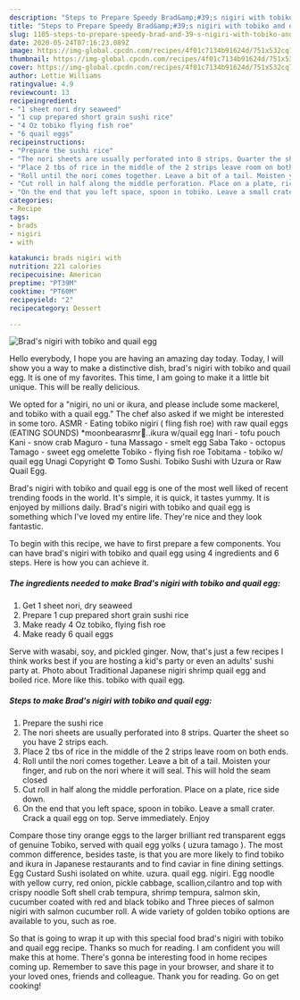 ```yaml
---
description: "Steps to Prepare Speedy Brad&amp;#39;s nigiri with tobiko and quail egg"
title: "Steps to Prepare Speedy Brad&amp;#39;s nigiri with tobiko and quail egg"
slug: 1105-steps-to-prepare-speedy-brad-and-39-s-nigiri-with-tobiko-and-quail-egg
date: 2020-05-24T07:16:23.089Z
image: https://img-global.cpcdn.com/recipes/4f01c7134b91624d/751x532cq70/brads-nigiri-with-tobiko-and-quail-egg-recipe-main-photo.jpg
thumbnail: https://img-global.cpcdn.com/recipes/4f01c7134b91624d/751x532cq70/brads-nigiri-with-tobiko-and-quail-egg-recipe-main-photo.jpg
cover: https://img-global.cpcdn.com/recipes/4f01c7134b91624d/751x532cq70/brads-nigiri-with-tobiko-and-quail-egg-recipe-main-photo.jpg
author: Lettie Williams
ratingvalue: 4.9
reviewcount: 13
recipeingredient:
- "1 sheet nori dry seaweed"
- "1 cup prepared short grain sushi rice"
- "4 Oz tobiko flying fish roe"
- "6 quail eggs"
recipeinstructions:
- "Prepare the sushi rice"
- "The nori sheets are usually perforated into 8 strips. Quarter the sheet so you have 2 strips each."
- "Place 2 tbs of rice in the middle of the 2 strips leave room on both ends."
- "Roll until the nori comes together. Leave a bit of a tail. Moisten your finger, and rub on the nori where it will seal. This will hold the seam closed"
- "Cut roll in half along the middle perforation. Place on a plate, rice side down."
- "On the end that you left space, spoon in tobiko. Leave a small crater. Crack a quail egg on top. Serve immediately. Enjoy"
categories:
- Recipe
tags:
- brads
- nigiri
- with

katakunci: brads nigiri with 
nutrition: 221 calories
recipecuisine: American
preptime: "PT39M"
cooktime: "PT60M"
recipeyield: "2"
recipecategory: Dessert

---
```



![Brad&#39;s nigiri with tobiko and quail egg](https://img-global.cpcdn.com/recipes/4f01c7134b91624d/751x532cq70/brads-nigiri-with-tobiko-and-quail-egg-recipe-main-photo.jpg)

Hello everybody, I hope you are having an amazing day today. Today, I will show you a way to make a distinctive dish, brad&#39;s nigiri with tobiko and quail egg. It is one of my favorites. This time, I am going to make it a little bit unique. This will be really delicious.

We opted for a &#34;nigiri, no uni or ikura, and please include some mackerel, and tobiko with a quail egg.&#34; The chef also asked if we might be interested in some toro. ASMR - Eating tobiko nigiri ( fling fish roe) with raw quail eggs (EATING SOUNDS) *moonbearasmr🐻..ikura w/quail egg Inari - tofu pouch Kani - snow crab Maguro - tuna Massago - smelt egg Saba Tako - octopus Tamago - sweet egg omelette Tobiko - flying fish roe Tobitama - tobiko w/ quail egg Unagi Copyright © Tomo Sushi. Tobiko Sushi with Uzura or Raw Quail Egg.

Brad&#39;s nigiri with tobiko and quail egg is one of the most well liked of recent trending foods in the world. It's simple, it is quick, it tastes yummy. It is enjoyed by millions daily. Brad&#39;s nigiri with tobiko and quail egg is something which I've loved my entire life. They're nice and they look fantastic.


To begin with this recipe, we have to first prepare a few components. You can have brad&#39;s nigiri with tobiko and quail egg using 4 ingredients and 6 steps. Here is how you can achieve it.

<!--inarticleads1-->

##### The ingredients needed to make Brad&#39;s nigiri with tobiko and quail egg:

1. Get 1 sheet nori, dry seaweed
1. Prepare 1 cup prepared short grain sushi rice
1. Make ready 4 Oz tobiko, flying fish roe
1. Make ready 6 quail eggs


Serve with wasabi, soy, and pickled ginger. Now, that&#39;s just a few recipes I think works best if you are hosting a kid&#39;s party or even an adults&#39; sushi party at. Photo about Traditional Japanese nigiri shrimp quail egg and boiled rice. More like this. tobiko with quail egg. 

<!--inarticleads2-->

##### Steps to make Brad&#39;s nigiri with tobiko and quail egg:

1. Prepare the sushi rice
1. The nori sheets are usually perforated into 8 strips. Quarter the sheet so you have 2 strips each.
1. Place 2 tbs of rice in the middle of the 2 strips leave room on both ends.
1. Roll until the nori comes together. Leave a bit of a tail. Moisten your finger, and rub on the nori where it will seal. This will hold the seam closed
1. Cut roll in half along the middle perforation. Place on a plate, rice side down.
1. On the end that you left space, spoon in tobiko. Leave a small crater. Crack a quail egg on top. Serve immediately. Enjoy


Compare those tiny orange eggs to the larger brilliant red transparent eggs of genuine Tobiko, served with quail egg yolks ( uzura tamago ). The most common difference, besides taste, is that you are more likely to find tobiko and ikura in Japanese restaurants and to find caviar in fine dining settings. Egg Custard Sushi isolated on white. uzura. quail egg. nigiri. Egg noodle with yellow curry, red onion, pickle cabbage, scallion,cilantro and top with crispy noodle Soft shell crab tempura, shrimp tempura, salmon skin, cucumber coated with red and black tobiko and Three pieces of salmon nigiri with salmon cucumber roll. A wide variety of golden tobiko options are available to you, such as roe. 

So that is going to wrap it up with this special food brad&#39;s nigiri with tobiko and quail egg recipe. Thanks so much for reading. I am confident you will make this at home. There's gonna be interesting food in home recipes coming up. Remember to save this page in your browser, and share it to your loved ones, friends and colleague. Thank you for reading. Go on get cooking!
